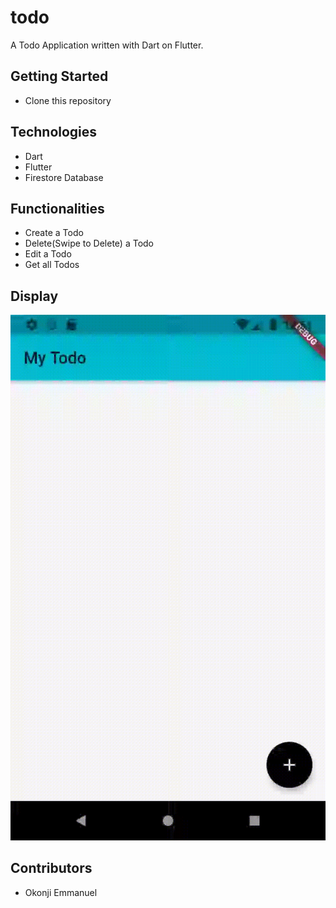 # todo

A Todo Application written with Dart on Flutter.

## Getting Started
- Clone this repository

## Technologies
- Dart
- Flutter
- Firestore Database

## Functionalities
- Create a Todo
- Delete(Swipe to Delete) a Todo
- Edit a Todo
- Get all Todos

## Display
![](todo.gif)


## Contributors
- Okonji Emmanuel
